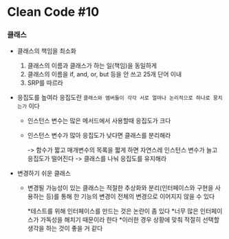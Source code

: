 # Clean Code #10

### 클래스

- 클래스의 책임을 최소화

  1. 클래스의 이름과 클래스가 하는 일(책임)을 동일하게
  2. 클래스의 이름을 if, and, or, but 등을 안 쓰고 25개 단어 이내
  3. SRP를 따르라

- 응집도를 높여라
  응집도란 `클래스와 멤버들이 각각 서로 얼마나 논리적으로 하나로 뭉치는가` 이다

  - 인스턴스 변수는 많은 메서드에서 사용할때 응집도가 크다

  - 인스턴스 변수가 많아 응집도가 낮다면 클래스를 분리해라

    -> 함수가 짧고 매개변수의 목록을 짧게 하면 자연스레 인스턴스 변수가 늘고 응집도가 떨어진다
    -> 클래스를 나눠 응집도를 유지해라

- 변경하기 쉬운 클래스

  - 변경될 가능성이 있는 클래스는 적절한 추상화와 분리(인터페이스와 구현을 사용하는 등)를 통해 한 기능의 변경이 전체의 변경으로 이어지지 않을 수 있다

    *테스트를 위해 인터페이스를 만드는 것은 논란이 좀 있다
    *너무 많은 인터페이스가 가독성을 해치기 때문이라 한다
    *이러한 경우 상황에 맞춰 적절히 선택할 생각을 하는 것이 좋을 거 같다